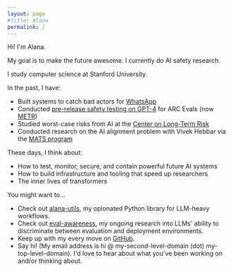 ```yaml
---
layout: page
#title: Alana
permalink: /
---
```


Hi! I'm Alana.

My goal is to make the future awesome. I currently do AI safety research.

I study computer science at Stanford University.

In the past, I have:
- Built systems to catch bad actors for [WhatsApp](https://faq.whatsapp.com/1805617343145907)
- Conducted [pre-release safety testing on GPT-4](https://metr.org/blog/2023-08-01-new-report/) for ARC Evals (now [METR](https://metr.org/blog/2023-12-04-metr-announcement/))
- Studied worst-case risks from AI at the [Center on Long-Term Risk](https://longtermrisk.org/)
- Conducted research on the AI alignment problem with Vivek Hebbar via the [MATS program](https://www.matsprogram.org/)

These days, I think about:
- How to test, monitor, secure, and contain powerful future AI systems
- How to build infrastructure and tooling that speed up researchers
- The inner lives of transformers

You might want to...
- Check out [alana-utils](https://utils.alana.computer/), my opionated Python library for LLM-heavy workflows.
- Check out [eval-awareness](https://github.com/alat-rights/evalawareness), my ongoing research into LLMs' ability to discriminate between evaluation and deployment environments.
- Keep up with my every move on [GitHub](https://github.com/alat-rights).
- Say hi! (My email address is hi @ my-second-level-domain (dot) my-top-level-domain). I'd love to hear about what you've been working on and/or thinking about.

